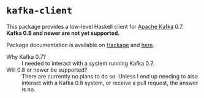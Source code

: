 `kafka-client`
==============

This package provides a low-level Haskell client for [Apache Kafka][] 0.7.
**Kafka 0.8 and newer are not yet supported.**

Package documentation is available on [Hackage][] and [here][].

<dl>
<dt>
Why Kafka 0.7?
</dt>
<dd>
I needed to interact with a system running Kafka 0.7.
</dd>
<dt>
Will 0.8 or newer be supported?
</dt>
<dd>
There are currently no plans to do so. Unless I end up needing to also interact
with a Kafka 0.8 system, or receive a pull request, the answer is no.
</dd>
</dl>

  [Apache Kafka]: http://kafka.apache.org/
  [Hackage]: http://hackage.haskell.org/package/kafka-client
  [here]: http://abhinavg.net/haskell-kafka-client/
